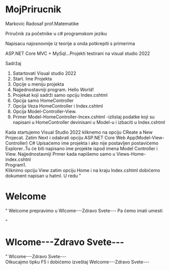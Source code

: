 # MojPrirucnik

Markovic Radosaf prof.Matematike

Priručnik za početnike u c# programskom jeziku

Napisacu najosnovnije iz teorije a onda potkrepiti s primerima

ASP.NET Core MVC + MySql...Projekti testirani na visual studio 2022


Sadržaj

1. Satartovati Visual studio 2022
2. Start. Ime Projekta
3. Opcije u meniju projekta
4. Najjednostavniji program. Hello World!
5. Projekat koji sadrži samo opciju Index.cshtml
6. Opcija samo HomeController
7. Opcija Veza HomeController i Index.cshtml
8. Opcija Model-Controller-View.
9. Primer Model-HomeController-Incex.cshtml -izlistaj podatke koji su napisani u HomeController devinisani u Model-u i izbaciti u Index.cshtml

Kada startujemo Visual Studio 2022 kliknemo na opciju CReate a New Projecat. Zatim Next i odabrati opciju ASP.NET Core Web App(Model-View-Controller) C#
Upisaćemo ime projekta i ako nije postavljen postavićemo Explorer..Tu će biti napisano ime projekte ispod imena Model Controller i View.
Najjednostavniji Prmer kada napišemo samo u Views-Home-index.cshtnl<br/>
Program1.<br/>
Kliknimo opciju View zatim opciju Home i na kraju Index.cshtml
dobićemo dokument napisan u hatml. U redu "<h1>Welcome</h1>" Welcome prepravimo u  Wlcome---Zdravo Svete--- Pa ćemo imati umesti<br/>
<br/>"<h1>Wlcome---Zdravo Svete---</h1> " Wlcome---Zdravo Svete--- <br/>
Otkucajmo tipku F5 i dobićemo izveštaj Welcome---Zdravo Svete---

